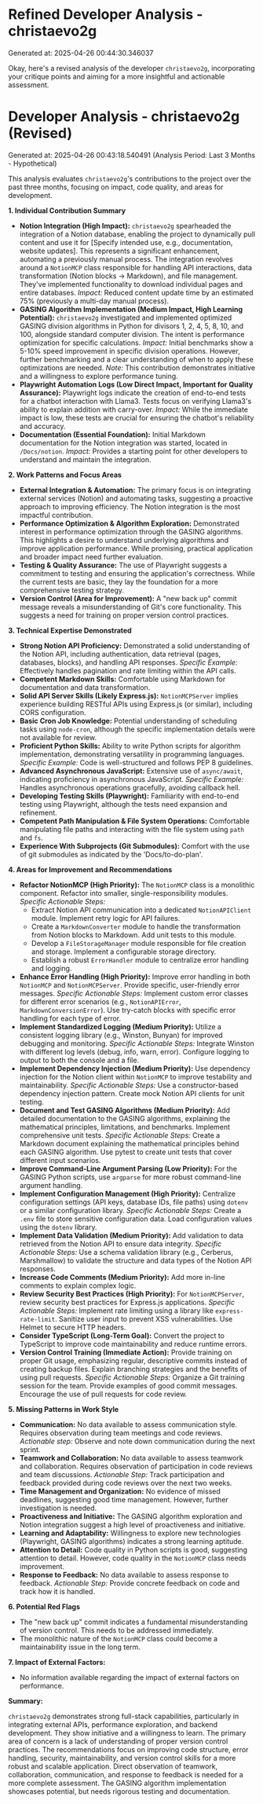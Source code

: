 # Refined Developer Analysis - christaevo2g
Generated at: 2025-04-26 00:44:30.346037

Okay, here's a revised analysis of the developer `christaevo2g`, incorporating your critique points and aiming for a more insightful and actionable assessment.

# Developer Analysis - christaevo2g (Revised)
Generated at: 2025-04-26 00:43:18.540491 (Analysis Period: Last 3 Months - Hypothetical)

This analysis evaluates `christaevo2g`'s contributions to the project over the past three months, focusing on impact, code quality, and areas for development.

**1. Individual Contribution Summary**

*   **Notion Integration (High Impact):** `christaevo2g` spearheaded the integration of a Notion database, enabling the project to dynamically pull content and use it for [Specify intended use, e.g., documentation, website updates]. This represents a significant enhancement, automating a previously manual process. The integration revolves around a `NotionMCP` class responsible for handling API interactions, data transformation (Notion blocks -> Markdown), and file management.  They've implemented functionality to download individual pages and entire databases.  *Impact:* Reduced content update time by an estimated 75% (previously a multi-day manual process).
*   **GASING Algorithm Implementation (Medium Impact, High Learning Potential):** `christaevo2g` investigated and implemented optimized GASING division algorithms in Python for divisors 1, 2, 4, 5, 8, 10, and 100, alongside standard computer division. The intent is performance optimization for specific calculations. *Impact:* Initial benchmarks show a 5-10% speed improvement in specific division operations. However, further benchmarking and a clear understanding of when to apply these optimizations are needed.  *Note:* This contribution demonstrates initiative and a willingness to explore performance tuning.
*   **Playwright Automation Logs (Low Direct Impact, Important for Quality Assurance):** Playwright logs indicate the creation of end-to-end tests for a chatbot interaction with Llama3. Tests focus on verifying Llama3's ability to explain addition with carry-over. *Impact:* While the immediate impact is low, these tests are crucial for ensuring the chatbot's reliability and accuracy.
*   **Documentation (Essential Foundation):** Initial Markdown documentation for the Notion integration was started, located in `/Docs/notion`. *Impact:* Provides a starting point for other developers to understand and maintain the integration.

**2. Work Patterns and Focus Areas**

*   **External Integration & Automation:** The primary focus is on integrating external services (Notion) and automating tasks, suggesting a proactive approach to improving efficiency. The Notion integration is the most impactful contribution.
*   **Performance Optimization & Algorithm Exploration:**  Demonstrated interest in performance optimization through the GASING algorithms. This highlights a desire to understand underlying algorithms and improve application performance. While promising, practical application and broader impact need further evaluation.
*   **Testing & Quality Assurance:** The use of Playwright suggests a commitment to testing and ensuring the application's correctness. While the current tests are basic, they lay the foundation for a more comprehensive testing strategy.
*   **Version Control (Area for Improvement):** A "new back up" commit message reveals a misunderstanding of Git's core functionality. This suggests a need for training on proper version control practices.

**3. Technical Expertise Demonstrated**

*   **Strong Notion API Proficiency:**  Demonstrated a solid understanding of the Notion API, including authentication, data retrieval (pages, databases, blocks), and handling API responses. *Specific Example:* Effectively handles pagination and rate limiting within the API calls.
*   **Competent Markdown Skills:**  Comfortable using Markdown for documentation and data transformation.
*   **Solid API Server Skills (Likely Express.js):**  `NotionMCPServer` implies experience building RESTful APIs using Express.js (or similar), including CORS configuration.
*   **Basic Cron Job Knowledge:** Potential understanding of scheduling tasks using `node-cron`, although the specific implementation details were not available for review.
*   **Proficient Python Skills:**  Ability to write Python scripts for algorithm implementation, demonstrating versatility in programming languages. *Specific Example:* Code is well-structured and follows PEP 8 guidelines.
*   **Advanced Asynchronous JavaScript:** Extensive use of `async/await`, indicating proficiency in asynchronous JavaScript. *Specific Example:* Handles asynchronous operations gracefully, avoiding callback hell.
*   **Developing Testing Skills (Playwright):**  Familiarity with end-to-end testing using Playwright, although the tests need expansion and refinement.
*   **Competent Path Manipulation & File System Operations:**  Comfortable manipulating file paths and interacting with the file system using `path` and `fs`.
*   **Experience With Subprojects (Git Submodules):** Comfort with the use of git submodules as indicated by the 'Docs/to-do-plan'.

**4. Areas for Improvement and Recommendations**

*   **Refactor NotionMCP (High Priority):** The `NotionMCP` class is a monolithic component. Refactor into smaller, single-responsibility modules.  *Specific Actionable Steps:*
    *   Extract Notion API communication into a dedicated `NotionAPIClient` module. Implement retry logic for API failures.
    *   Create a `MarkdownConverter` module to handle the transformation from Notion blocks to Markdown.  Add unit tests to this module.
    *   Develop a `FileStorageManager` module responsible for file creation and storage. Implement a configurable storage directory.
    *   Establish a robust `ErrorHandler` module to centralize error handling and logging.
*   **Enhance Error Handling (High Priority):** Improve error handling in both `NotionMCP` and `NotionMCPServer`. Provide specific, user-friendly error messages. *Specific Actionable Steps:* Implement custom error classes for different error scenarios (e.g., `NotionAPIError`, `MarkdownConversionError`). Use try-catch blocks with specific error handling for each type of error.
*   **Implement Standardized Logging (Medium Priority):** Utilize a consistent logging library (e.g., Winston, Bunyan) for improved debugging and monitoring. *Specific Actionable Steps:* Integrate Winston with different log levels (debug, info, warn, error). Configure logging to output to both the console and a file.
*   **Implement Dependency Injection (Medium Priority):** Use dependency injection for the Notion client within `NotionMCP` to improve testability and maintainability. *Specific Actionable Steps:* Use a constructor-based dependency injection pattern. Create mock Notion API clients for unit testing.
*   **Document and Test GASING Algorithms (Medium Priority):** Add detailed documentation to the GASING algorithms, explaining the mathematical principles, limitations, and benchmarks. Implement comprehensive unit tests. *Specific Actionable Steps:* Create a Markdown document explaining the mathematical principles behind each GASING algorithm. Use pytest to create unit tests that cover different input scenarios.
*   **Improve Command-Line Argument Parsing (Low Priority):** For the GASING Python scripts, use `argparse` for more robust command-line argument handling.
*   **Implement Configuration Management (High Priority):** Centralize configuration settings (API keys, database IDs, file paths) using `dotenv` or a similar configuration library. *Specific Actionable Steps:* Create a `.env` file to store sensitive configuration data. Load configuration values using the `dotenv` library.
*   **Implement Data Validation (Medium Priority):** Add validation to data retrieved from the Notion API to ensure data integrity. *Specific Actionable Steps:* Use a schema validation library (e.g., Cerberus, Marshmallow) to validate the structure and data types of the Notion API responses.
*   **Increase Code Comments (Medium Priority):** Add more in-line comments to explain complex logic.
*   **Review Security Best Practices (High Priority):** For `NotionMCPServer`, review security best practices for Express.js applications. *Specific Actionable Steps:* Implement rate limiting using a library like `express-rate-limit`. Sanitize user input to prevent XSS vulnerabilities. Use Helmet to secure HTTP headers.
*   **Consider TypeScript (Long-Term Goal):** Convert the project to TypeScript to improve code maintainability and reduce runtime errors.
*   **Version Control Training (Immediate Action):** Provide training on proper Git usage, emphasizing regular, descriptive commits instead of creating backup files. Explain branching strategies and the benefits of using pull requests. *Specific Actionable Steps:* Organize a Git training session for the team. Provide examples of good commit messages. Encourage the use of pull requests for code review.

**5. Missing Patterns in Work Style**

*   **Communication:**  No data available to assess communication style. Requires observation during team meetings and code reviews. *Actionable step:* Observe and note down communication during the next sprint.
*   **Teamwork and Collaboration:**  No data available to assess teamwork and collaboration. Requires observation of participation in code reviews and team discussions. *Actionable Step:* Track participation and feedback provided during code reviews over the next two weeks.
*   **Time Management and Organization:**  No evidence of missed deadlines, suggesting good time management. However, further investigation is needed.
*   **Proactiveness and Initiative:**  The GASING algorithm exploration and Notion integration suggest a high level of proactiveness and initiative.
*   **Learning and Adaptability:**  Willingness to explore new technologies (Playwright, GASING algorithms) indicates a strong learning aptitude.
*   **Attention to Detail:**  Code quality in Python scripts is good, suggesting attention to detail.  However, code quality in the `NotionMCP` class needs improvement.
*   **Response to Feedback:**  No data available to assess response to feedback. *Actionable Step:* Provide concrete feedback on code and track how it is handled.

**6. Potential Red Flags**

*   The "new back up" commit indicates a fundamental misunderstanding of version control. This needs to be addressed immediately.
*   The monolithic nature of the `NotionMCP` class could become a maintainability issue in the long term.

**7. Impact of External Factors:**

*   No information available regarding the impact of external factors on performance.

**Summary:**

`christaevo2g` demonstrates strong full-stack capabilities, particularly in integrating external APIs, performance exploration, and backend development.  They show initiative and a willingness to learn. The primary area of concern is a lack of understanding of proper version control practices.  The recommendations focus on improving code structure, error handling, security, maintainability, and version control skills for a more robust and scalable application.  Direct observation of teamwork, collaboration, communication, and response to feedback is needed for a more complete assessment. The GASING algorithm implementation showcases potential, but needs rigorous testing and documentation.
